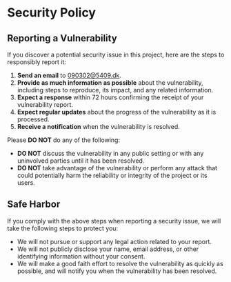 # Security Policy

## Reporting a Vulnerability

If you discover a potential security issue in this project, here are the steps
to responsibly report it:

1. **Send an email** to <090302@5409.dk>.
2. **Provide as much information as possible** about the vulnerability,
   including steps to reproduce, its impact, and any related information.
3. **Expect a response** within 72 hours confirming the receipt of your
   vulnerability report.
4. **Expect regular updates** about the progress of the vulnerability as it is
   processed.
5. **Receive a notification** when the vulnerability is resolved.

Please **DO NOT** do any of the following:

- **DO NOT** discuss the vulnerability in any public setting or with any
  uninvolved parties until it has been resolved.
- **DO NOT** take advantage of the vulnerability or perform any attack that
  could potentially harm the reliability or integrity of the project or its
  users.

## Safe Harbor

If you comply with the above steps when reporting a security issue, we will
take the following steps to protect you:

- We will not pursue or support any legal action related to your report.
- We will not publicly disclose your name, email address, or other identifying
  information without your consent.
- We will make a good faith effort to resolve the vulnerability as quickly as
  possible, and will notify you when the vulnerability has been resolved.
